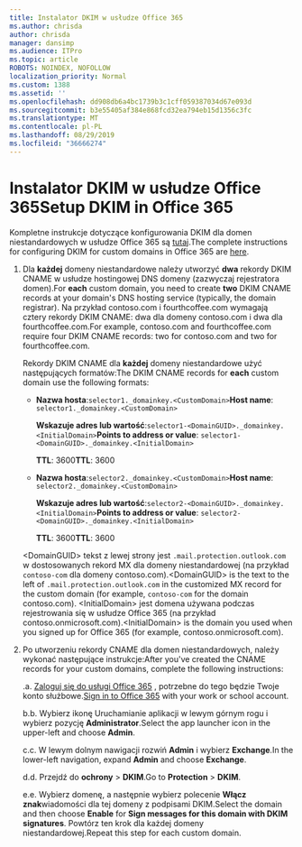 ```yaml
---
title: Instalator DKIM w usłudze Office 365
ms.author: chrisda
author: chrisda
manager: dansimp
ms.audience: ITPro
ms.topic: article
ROBOTS: NOINDEX, NOFOLLOW
localization_priority: Normal
ms.custom: 1388
ms.assetid: ''
ms.openlocfilehash: dd908db6a4bc1739b3c1cff059387034d67e093d
ms.sourcegitcommit: b3e55405af384e868fcd32ea794eb15d1356c3fc
ms.translationtype: MT
ms.contentlocale: pl-PL
ms.lasthandoff: 08/29/2019
ms.locfileid: "36666274"
---
```

# <a name="setup-dkim-in-office-365"></a><span data-ttu-id="09f73-102">Instalator DKIM w usłudze Office 365</span><span class="sxs-lookup"><span data-stu-id="09f73-102">Setup DKIM in Office 365</span></span>

<span data-ttu-id="09f73-103">Kompletne instrukcje dotyczące konfigurowania DKIM dla domen niestandardowych w usłudze Office 365 są [tutaj](https://docs.microsoft.com/office365/SecurityCompliance/use-dkim-to-validate-outbound-email#what-you-need-to-do-to-manually-set-up-dkim-in-office-365).</span><span class="sxs-lookup"><span data-stu-id="09f73-103">The complete instructions for configuring DKIM for custom domains in Office 365 are [here](https://docs.microsoft.com/office365/SecurityCompliance/use-dkim-to-validate-outbound-email#what-you-need-to-do-to-manually-set-up-dkim-in-office-365).</span></span>

1. <span data-ttu-id="09f73-104">Dla **każdej** domeny niestandardowe należy utworzyć **dwa** rekordy DKIM CNAME w usłudze hostingowej DNS domeny (zazwyczaj rejestratora domen).</span><span class="sxs-lookup"><span data-stu-id="09f73-104">For **each** custom domain, you need to create **two** DKIM CNAME records at your domain's DNS hosting service (typically, the domain registrar).</span></span> <span data-ttu-id="09f73-105">Na przykład contoso.com i fourthcoffee.com wymagają cztery rekordy DKIM CNAME: dwa dla domeny contoso.com i dwa dla fourthcoffee.com.</span><span class="sxs-lookup"><span data-stu-id="09f73-105">For example, contoso.com and fourthcoffee.com require four DKIM CNAME records: two for contoso.com and two for fourthcoffee.com.</span></span>

   <span data-ttu-id="09f73-106">Rekordy DKIM CNAME dla **każdej** domeny niestandardowe użyć następujących formatów:</span><span class="sxs-lookup"><span data-stu-id="09f73-106">The DKIM CNAME records for **each** custom domain use the following formats:</span></span>

   - <span data-ttu-id="09f73-107">**Nazwa hosta**:`selector1._domainkey.<CustomDomain>`</span><span class="sxs-lookup"><span data-stu-id="09f73-107">**Host name**: `selector1._domainkey.<CustomDomain>`</span></span>

     <span data-ttu-id="09f73-108">**Wskazuje adres lub wartość**:`selector1-<DomainGUID>._domainkey.<InitialDomain>`</span><span class="sxs-lookup"><span data-stu-id="09f73-108">**Points to address or value**: `selector1-<DomainGUID>._domainkey.<InitialDomain>`</span></span>

     <span data-ttu-id="09f73-109">**TTL**: 3600</span><span class="sxs-lookup"><span data-stu-id="09f73-109">**TTL**: 3600</span></span>

   - <span data-ttu-id="09f73-110">**Nazwa hosta**:`selector2._domainkey.<CustomDomain>`</span><span class="sxs-lookup"><span data-stu-id="09f73-110">**Host name**: `selector2._domainkey.<CustomDomain>`</span></span>

     <span data-ttu-id="09f73-111">**Wskazuje adres lub wartość**:`selector2-<DomainGUID>._domainkey.<InitialDomain>`</span><span class="sxs-lookup"><span data-stu-id="09f73-111">**Points to address or value**: `selector2-<DomainGUID>._domainkey.<InitialDomain>`</span></span>

     <span data-ttu-id="09f73-112">**TTL**: 3600</span><span class="sxs-lookup"><span data-stu-id="09f73-112">**TTL**: 3600</span></span>

   <span data-ttu-id="09f73-113">\<DomainGUID\> tekst z lewej strony jest `.mail.protection.outlook.com` w dostosowanych rekord MX dla domeny niestandardowej (na przykład `contoso-com` dla domeny contoso.com).</span><span class="sxs-lookup"><span data-stu-id="09f73-113">\<DomainGUID\> is the text to the left of `.mail.protection.outlook.com` in the customized MX record for the custom domain (for example, `contoso-com` for the domain contoso.com).</span></span> <span data-ttu-id="09f73-114">\<InitialDomain\> jest domena używana podczas rejestrowania się w usłudze Office 365 (na przykład contoso.onmicrosoft.com).</span><span class="sxs-lookup"><span data-stu-id="09f73-114">\<InitialDomain\> is the domain you used when you signed up for Office 365 (for example, contoso.onmicrosoft.com).</span></span>

2. <span data-ttu-id="09f73-115">Po utworzeniu rekordy CNAME dla domen niestandardowych, należy wykonać następujące instrukcje:</span><span class="sxs-lookup"><span data-stu-id="09f73-115">After you've created the CNAME records for your custom domains, complete the following instructions:</span></span>

   <span data-ttu-id="09f73-116">.</span><span class="sxs-lookup"><span data-stu-id="09f73-116">a.</span></span> <span data-ttu-id="09f73-117">[Zaloguj się do usługi Office 365](https://support.office.microsoft.com/article/e9eb7d51-5430-4929-91ab-6157c5a050b4) , potrzebne do tego będzie Twoje konto służbowe.</span><span class="sxs-lookup"><span data-stu-id="09f73-117">[Sign in to Office 365](https://support.office.microsoft.com/article/e9eb7d51-5430-4929-91ab-6157c5a050b4) with your work or school account.</span></span>

   <span data-ttu-id="09f73-118">b.</span><span class="sxs-lookup"><span data-stu-id="09f73-118">b.</span></span> <span data-ttu-id="09f73-119">Wybierz ikonę Uruchamianie aplikacji w lewym górnym rogu i wybierz pozycję **Administrator**.</span><span class="sxs-lookup"><span data-stu-id="09f73-119">Select the app launcher icon in the upper-left and choose **Admin**.</span></span>

   <span data-ttu-id="09f73-120">c.</span><span class="sxs-lookup"><span data-stu-id="09f73-120">c.</span></span> <span data-ttu-id="09f73-121">W lewym dolnym nawigacji rozwiń **Admin** i wybierz **Exchange**.</span><span class="sxs-lookup"><span data-stu-id="09f73-121">In the lower-left navigation, expand **Admin** and choose **Exchange**.</span></span>

   <span data-ttu-id="09f73-122">d.</span><span class="sxs-lookup"><span data-stu-id="09f73-122">d.</span></span> <span data-ttu-id="09f73-123">Przejdź do **ochrony** > **DKIM**.</span><span class="sxs-lookup"><span data-stu-id="09f73-123">Go to **Protection** > **DKIM**.</span></span>

   <span data-ttu-id="09f73-124">e.</span><span class="sxs-lookup"><span data-stu-id="09f73-124">e.</span></span> <span data-ttu-id="09f73-125">Wybierz domenę, a następnie wybierz polecenie **Włącz** **znak**wiadomości dla tej domeny z podpisami DKIM.</span><span class="sxs-lookup"><span data-stu-id="09f73-125">Select the domain and then choose **Enable** for **Sign messages for this domain with DKIM signatures**.</span></span> <span data-ttu-id="09f73-126">Powtórz ten krok dla każdej domeny niestandardowej.</span><span class="sxs-lookup"><span data-stu-id="09f73-126">Repeat this step for each custom domain.</span></span>
